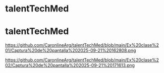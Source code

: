 ﻿# talentTechMed
# talentTechMed

https://github.com/CaronlineArg/talentTechMed/blob/main/Ex%20clase%201/Captura%20de%20pantalla%202025-09-21%20162808.png

https://github.com/CaronlineArg/talentTechMed/blob/main/Ex%20clase%202/Captura%20de%20pantalla%202025-09-21%20171613.png
